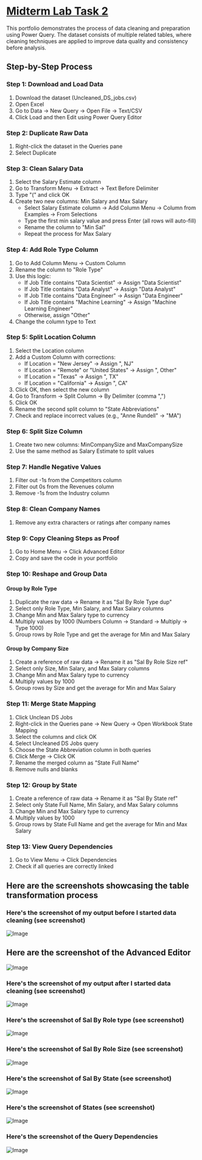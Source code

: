 # [Midterm Lab Task 2](https://github.com/user-attachments/files/19111495/Midterm.Lab.Task.2.xlsx)
This portfolio demonstrates the process of data cleaning and preparation using Power Query. The dataset consists of multiple related tables, where cleaning techniques are applied to improve data quality and consistency before analysis.

## Step-by-Step Process
### Step 1: Download and Load Data  
1. Download the dataset (Uncleaned_DS_jobs.csv)  
2. Open Excel  
3. Go to Data → New Query → Open File → Text/CSV  
4. Click Load and then Edit using Power Query Editor  

### Step 2: Duplicate Raw Data  
1. Right-click the dataset in the Queries pane  
2. Select Duplicate  

### Step 3: Clean Salary Data  
1. Select the Salary Estimate column  
2. Go to Transform Menu → Extract → Text Before Delimiter  
3. Type "(" and click OK  
4. Create two new columns: Min Salary and Max Salary  
   - Select Salary Estimate column → Add Column Menu → Column from Examples → From Selections  
   - Type the first min salary value and press Enter (all rows will auto-fill)  
   - Rename the column to "Min Sal"  
   - Repeat the process for Max Salary  

### Step 4: Add Role Type Column  
1. Go to Add Column Menu → Custom Column  
2. Rename the column to "Role Type"  
3. Use this logic:  
   - If Job Title contains "Data Scientist" → Assign "Data Scientist"  
   - If Job Title contains "Data Analyst" → Assign "Data Analyst"  
   - If Job Title contains "Data Engineer" → Assign "Data Engineer"  
   - If Job Title contains "Machine Learning" → Assign "Machine Learning Engineer"  
   - Otherwise, assign "Other"  
4. Change the column type to Text  

### Step 5: Split Location Column  
1. Select the Location column  
2. Add a Custom Column with corrections:  
   - If Location = "New Jersey" → Assign ", NJ"  
   - If Location = "Remote" or "United States" → Assign ", Other"  
   - If Location = "Texas" → Assign ", TX"  
   - If Location = "California" → Assign ", CA"  
3. Click OK, then select the new column  
4. Go to Transform → Split Column → By Delimiter (comma ",")  
5. Click OK  
6. Rename the second split column to "State Abbreviations"  
7. Check and replace incorrect values (e.g., "Anne Rundell" → "MA")  

### Step 6: Split Size Column  
1. Create two new columns: MinCompanySize and MaxCompanySize  
2. Use the same method as Salary Estimate to split values  

### Step 7: Handle Negative Values  
1. Filter out -1s from the Competitors column  
2. Filter out 0s from the Revenues column  
3. Remove -1s from the Industry column  

### Step 8: Clean Company Names  
1. Remove any extra characters or ratings after company names  

### Step 9: Copy Cleaning Steps as Proof  
1. Go to Home Menu → Click Advanced Editor  
2. Copy and save the code in your portfolio  



### Step 10: Reshape and Group Data  
#### Group by Role Type  
1. Duplicate the raw data → Rename it as "Sal By Role Type dup"  
2. Select only Role Type, Min Salary, and Max Salary columns  
3. Change Min and Max Salary type to currency  
4. Multiply values by 1000 (Numbers Column → Standard → Multiply → Type 1000)  
5. Group rows by Role Type and get the average for Min and Max Salary  

#### Group by Company Size  
1. Create a reference of raw data → Rename it as "Sal By Role Size ref"  
2. Select only Size, Min Salary, and Max Salary columns  
3. Change Min and Max Salary type to currency  
4. Multiply values by 1000  
5. Group rows by Size and get the average for Min and Max Salary  


### Step 11: Merge State Mapping  
1. Click Unclean DS Jobs  
2. Right-click in the Queries pane → New Query → Open Workbook State Mapping  
3. Select the columns and click OK  
4. Select Uncleaned DS Jobs query  
5. Choose the State Abbreviation column in both queries  
6. Click Merge → Click OK  
7. Rename the merged column as "State Full Name"  
8. Remove nulls and blanks  



### Step 12: Group by State  
1. Create a reference of raw data → Rename it as "Sal By State ref"  
2. Select only State Full Name, Min Salary, and Max Salary columns  
3. Change Min and Max Salary type to currency  
4. Multiply values by 1000  
5. Group rows by State Full Name and get the average for Min and Max Salary  



### Step 13: View Query Dependencies  
1. Go to View Menu → Click Dependencies  
2. Check if all queries are correctly linked  

## Here are the screenshots showcasing the table transformation process

### Here's the screenshot of my output before I started data cleaning (see screenshot)

![Image](https://github.com/CMHalili/EDM-V3/blob/19c4ec4461671927819d4b81d3ed8fe4fbf989b2/Images/uncleaned%20data.PNG)

## Here are the screenshot of the Advanced Editor

![Image](https://github.com/CMHalili/EDM-V3/blob/f4e7f180c2a01eacb01c90796ed1d3f77e0dc251/Images/proof.PNG)

### Here's the screenshot of my output after I started data cleaning (see screenshot)

![Image](https://github.com/CMHalili/EDM-V3/blob/26993c9ffb61a52678e37fcb3c27cf83c3c0555f/Images/cleaned%20data%20final.PNG)


### Here's the screenshot of Sal By Role type (see screenshot)

![Image](https://github.com/CMHalili/EDM-V3/blob/7e565646d2f633a533efe0ac286b38af3851498b/Images/sal%20role%20type.PNG)

### Here's the screenshot of Sal By Role Size (see screenshot)

![Image](https://github.com/CMHalili/EDM-V3/blob/83806f88c7bc37b306c753b7834d49b2a8ef70b9/Images/role%20size.PNG)

### Here's the screenshot of Sal By State (see screenshot)

![Image](https://github.com/CMHalili/EDM-V3/blob/352a32ba31321e9c7f6fbbda11c6312e8f7e4e38/Images/role%20state.PNG)

### Here's the screenshot of States (see screenshot)

![Image](https://github.com/CMHalili/EDM-V3/blob/540ed7a579cb39cca21f010fe492167d3dd69991/Images/states.PNG)

### Here's the screenshot of the Query Dependencies

![Image](https://github.com/CMHalili/EDM-V3/blob/79c06d64274f0cee294918499698da3bfe569479/Images/midterm2.PNG)

